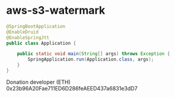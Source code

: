 # aws-s3-watermark



```java
@SpringBootApplication
@EnableDruid
@EnableSpringJtt
public class Application {

	public static void main(String[] args) throws Exception {
		SpringApplication.run(Application.class, args);
	}
}

```


Donation developer (ETH)<br>
0x23b96A20Fae711ED6D286feAEED437a6831e3dD7